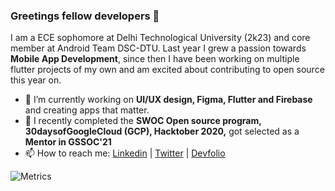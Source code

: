 ### Greetings fellow developers 👋

<!--
**hareshnayak/hareshnayak** is a ✨ _special_ ✨ repository because its `README.md` (this file) appears on your GitHub profile.

- 🔭 I’m currently working on Flutter and Firebase
- 🌱 I’m currently learning ...
- 👯 I’m looking to collaborate on ...
- 🤔 I’m looking for help with ...
- 💬 Ask me about ...
- 📫 How to reach me: ...
- 😄 Pronouns: ...
- ⚡ Fun fact: ...
-->
I am a ECE sophomore at Delhi Technological University (2k23) and core member at Android Team DSC-DTU. Last year I grew a passion towards **Mobile App Development**, since then I have been working on multiple flutter projects of my own and am excited about contributing to open source this year on.  
- 🔭 I’m currently working on **UI/UX design, Figma, Flutter and Firebase** and creating apps that matter.
- 🌱 I recently completed the **SWOC Open source program, 30daysofGoogleCloud (GCP), Hacktober 2020,** got selected as a  **Mentor in GSSOC'21** 
- 📫 How to reach me: [Linkedin](https://linkedin.in/in/hareshnayak08) | [Twitter](https://twitter.com/HareshNayak19) | [Devfolio](https://devfolio.co/@HareshNayak)

![Metrics](https://metrics.lecoq.io/hareshnayak?template=classic&base.header=0&base.activity=0&base.community=0&base.repositories=0&base.metadata=0&isocalendar=1&languages=1&isocalendar.duration=half-year&languages.colors=github&languages.threshold=0%25&config.timezone=Asia%2FCalcutta)
